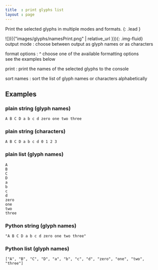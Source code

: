 ```yaml
---
title  : print glyphs list
layout : page
---
```


Print the selected glyphs in multiple modes and formats.
{: .lead }


<div class='row'>

<div class='col-sm-4' markdown='1'>
![]({{"images/glyphs/namesPrint.png" | relative_url }}){: .img-fluid}
</div>

<div class='col-sm-4' markdown='1'>
output mode
: choose between output as glyph names or as characters

format options
: ^
  choose one of the available formatting options  
  see the examples below

print
: print the names of the selected glyphs to the console

sort names
: sort the list of glyph names or characters alphabetically
</div>

</div>


Examples
--------

### plain string (glyph names)

```
A B C D a b c d zero one two three
```

### plain string (characters)

```
A B C D a b c d 0 1 2 3
```

### plain list (glyph names)

```
A
B
C
D
a
b
c
d
zero
one
two
three
```

### Python string (glyph names)

```
"A B C D a b c d zero one two three"
```

### Python list (glyph names)

```
["A", "B", "C", "D", "a", "b", "c", "d", "zero", "one", "two", "three"]
```

